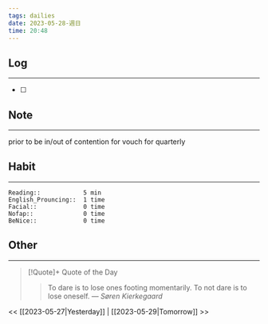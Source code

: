 ```yaml
---
tags: dailies  
date: 2023-05-28-週日
time: 20:48
---
```


## Log
---
- [ ] 

## Note
---
prior to
be in/out of contention for
vouch for
quarterly


## Habit
---
```
Reading::            5 min
English_Prouncing::  1 time
Facial::             0 time
Nofap::              0 time
BeNice::             0 time

```
## Other
---

> [!Quote]+ Quote of the Day
> > To dare is to lose ones footing momentarily. To not dare is to lose oneself.
> — <cite>Søren Kierkegaard</cite>

<< [[2023-05-27|Yesterday]] | [[2023-05-29|Tomorrow]] >>